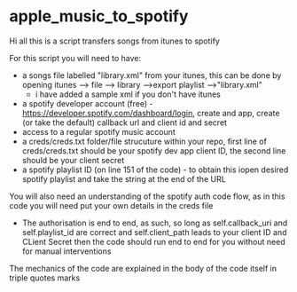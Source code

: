 # apple_music_to_spotify

Hi all this is a script transfers songs from itunes to spotify

For this script you will need to have:

- a songs file labelled "library.xml" from your itunes, this can be done by opening itunes --> file --> library -->export playlist -->"library.xml"
  - i have added a sample xml if you don't have itunes   
- a spotify developer account (free) - https://developer.spotify.com/dashboard/login, create and app, create (or take the default) callback url and client id and secret
- access to a regular spotify music account
- a creds/creds.txt folder/file strucuture within your repo, first line of creds/creds.txt should be your spotify dev app client ID, the second line should be your client secret
- a spotify playlist ID (on line 151 of the code) - to obtain this iopen desired spotify playlist and take the string at the end of the URL

You will also need an understanding of the spotify auth code flow, as in this code you will need put your own details in the creds file
- The authorisation is end to end, as such, so long as self.callback_uri and self.playlist_id are correct and self.client_path leads to your client ID and CLient Secret then the code should run end to end for you without need for manual interventions

The mechanics of the code are explained in the body of the code itself in triple quotes marks
